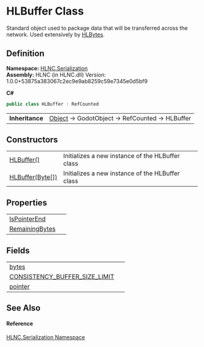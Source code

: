 # HLBuffer Class


Standard object used to package data that will be transferred across the network. Used extensively by <a href="T_HLNC_Serialization_HLBytes">HLBytes</a>.



## Definition
**Namespace:** <a href="N_HLNC_Serialization">HLNC.Serialization</a>  
**Assembly:** HLNC (in HLNC.dll) Version: 1.0.0+53875a383067c2ec9e9ab8259c59e7345e0d5bf9

**C#**
``` C#
public class HLBuffer : RefCounted
```

<table><tr><td><strong>Inheritance</strong></td><td><a href="https://learn.microsoft.com/dotnet/api/system.object" target="_blank" rel="noopener noreferrer">Object</a>  →  GodotObject  →  RefCounted  →  HLBuffer</td></tr>
</table>



## Constructors
<table>
<tr>
<td><a href="M_HLNC_Serialization_HLBuffer__ctor">HLBuffer()</a></td>
<td>Initializes a new instance of the HLBuffer class</td></tr>
<tr>
<td><a href="M_HLNC_Serialization_HLBuffer__ctor_1">HLBuffer(Byte[])</a></td>
<td>Initializes a new instance of the HLBuffer class</td></tr>
</table>

## Properties
<table>
<tr>
<td><a href="P_HLNC_Serialization_HLBuffer_IsPointerEnd">IsPointerEnd</a></td>
<td> </td></tr>
<tr>
<td><a href="P_HLNC_Serialization_HLBuffer_RemainingBytes">RemainingBytes</a></td>
<td> </td></tr>
</table>

## Fields
<table>
<tr>
<td><a href="F_HLNC_Serialization_HLBuffer_bytes">bytes</a></td>
<td> </td></tr>
<tr>
<td><a href="F_HLNC_Serialization_HLBuffer_CONSISTENCY_BUFFER_SIZE_LIMIT">CONSISTENCY_BUFFER_SIZE_LIMIT</a></td>
<td> </td></tr>
<tr>
<td><a href="F_HLNC_Serialization_HLBuffer_pointer">pointer</a></td>
<td> </td></tr>
</table>

## See Also


#### Reference
<a href="N_HLNC_Serialization">HLNC.Serialization Namespace</a>  
